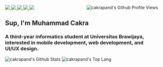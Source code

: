 <div float= "right">
  <a href = "https://www.linkedin.com/in/cakrapand">
    <img src = "https://img.shields.io/badge/linkedin-%230077B5.svg?style=for-the-badge&logo=linkedin&logoColor=white"></img>
  </a>
  <a href = "mailto:“cakrapand@gmail.com”">
    <img src = "https://img.shields.io/badge/Gmail-D14836?style=for-the-badge&logo=gmail&logoColor=white"></img>
  </a>
    <a href = "https://instagram.com/cakrapand">
    <img src = "https://img.shields.io/badge/Instagram-%23E4405F.svg?style=for-the-badge&logo=Instagram&logoColor=white"></img>
  </a>
  <a href = "https://twitter.com/cakrapand">
    <img src = "https://img.shields.io/badge/Twitter-%231DA1F2.svg?style=for-the-badge&logo=Twitter&logoColor=white"></img>
  </a>
  <a href = "https://www.leetcode.com/cakrapand">
    <img src = "https://img.shields.io/badge/LeetCode-000000?style=for-the-badge&logo=LeetCode&logoColor=#d16c06"></img>
  </a>
  <img src="https://komarev.com/ghpvc/?username=cakrapand&color=F4A4B5&style=flat" alt="cakrapand's Github Profile Views" align = "right"/>
</div>

<h2>Sup, I'm Muhammad Cakra</h1>
<h3>A third-year informatics student at Universitas Brawijaya, interested in mobile development, web development, and UI/UX design.</h3>
<img src="https://github-readme-stats.vercel.app/api?username=cakrapand&show_icons=true&theme=dracula" alt="cakrapand's Github Stats">
<img src="https://github-readme-stats.vercel.app/api/top-langs/?username=cakrapand&layout=compact&theme=radical" alt="cakrapand's Top Lang">


